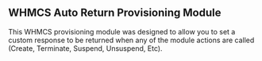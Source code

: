 ## WHMCS Auto Return Provisioning Module

This WHMCS provisioning module was designed to allow you to set a custom response to be returned when any of the module actions are called (Create, Terminate, Suspend, Unsuspend, Etc).
